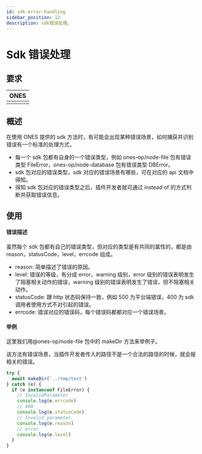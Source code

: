 ```yaml
---
id: sdk-error-handling
sidebar_position: 12
description: sdk错误处理。
---
```


# Sdk 错误处理

## 要求

| **ONES** |
| :------- |
|          |

## 概述

在使用 ONES 提供的 sdk 方法时，有可能会出现某种错误场景，如何捕获并识别错误有一个标准的处理方式，

- 每一个 sdk 包都有自身的一个错误类型，例如 ones-op/node-file 包有错误类型 FileError，ones-op/node-database 包有错误类型 DBError。
- sdk 包对应的错误类型，sdk 对应的错误场景有哪些，可在对应的 api 文档中得知。
- 得知 sdk 包对应的错误类型之后，插件开发者就可通过 instead of 的方式判断并获取错误信息。

## 使用

#### 错误描述

虽然每个 sdk 包都有自己的错误类型，但对应的类型是有共同的属性的，都是由 reason，statusCode，level，errcode 组成。

- reason: 简单描述了错误的原因。
- level: 错误的等级，有分成 error，warning 级别，error 级别的错误表明发生了阻塞相关动作的错误，warning 级别的错误表明发生了错误，但不阻塞相关动作。
- statusCode: 跟 http 状态码保持一致，例如 500 为平台端错误，400 为 sdk 调用者使用方式不对引起的错误。
- errcode: 错误对应的错误码，每个错误码都都对应一个错误场景。

#### 举例

这里我们用@ones-op/node-file 包中的 makeDir 方法来举例子。

该方法有错误场景，当插件开发者传入的路径不是一个合法的路径的时候，就会报相关的错误。

```typescript
try {
  await makeDir('../tmp/test')
} catch (e) {
  if (e instanceof FileError) {
    // InvalidParameter
    console.log(e.errcode)
    // 400
    console.log(e.statusCode)
    // Invalid parameter.
    console.log(e.reason)
    // error
    console.log(e.level)
  }
}
```
